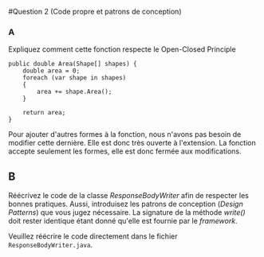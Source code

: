 #Question 2 (Code propre et patrons de conception)

### A

Expliquez comment cette fonction respecte le Open-Closed Principle

```
public double Area(Shape[] shapes) {
    double area = 0;
    foreach (var shape in shapes)
    {
        area += shape.Area();
    }

    return area;
}

```

Pour ajouter d'autres formes à la fonction, nous n'avons pas besoin de modifier cette dernière. Elle est donc très ouverte à l'extension.
La fonction accepte seulement les formes, elle est donc fermée aux modifications.



## B

Réécrivez le code de la classe _ResponseBodyWriter_ afin de respecter les bonnes pratiques. Aussi, introduisez les patrons de conception (_Design Patterns_) que vous jugez nécessaire. La signature de la méthode _write()_ doit rester identique étant donné qu'elle est fournie par le _framework_. 

Veuillez réécrire le code directement dans le fichier `ResponseBodyWriter.java`.